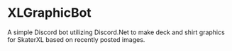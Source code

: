 # XLGraphicBot
A simple Discord bot utilizing Discord.Net to make deck and shirt graphics for SkaterXL based on recently posted images.
